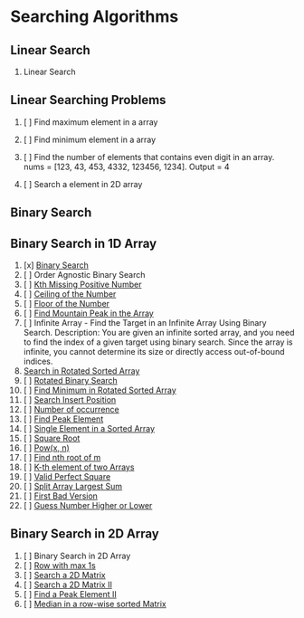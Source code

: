 # Searching Algorithms

## Linear Search

01. Linear Search

## Linear Searching Problems

01. [ ] Find maximum element in a array

02. [ ] Find minimum element in a array

03. [ ] Find the number of elements that contains even digit in an array. nums = [123, 43, 453, 4332, 123456, 1234]. Output = 4

04. [ ] Search a element in 2D array


## Binary Search

## Binary Search in 1D Array

01. [x] [Binary Search](https://leetcode.com/problems/binary-search/)
02. [ ] Order Agnostic Binary Search
03. [ ] [Kth Missing Positive Number](https://leetcode.com/problems/kth-missing-positive-number/)
04. [ ] [Ceiling of the Number](https://www.geeksforgeeks.org/problems/ceil-the-floor2802/0)
05. [ ] [Floor of the Number](https://www.geeksforgeeks.org/floor-in-a-sorted-array/)
06. [ ] [Find Mountain Peak in the Array](https://leetcode.com/problems/peak-index-in-a-mountain-array/)
07. [ ] Infinite Array - Find the Target in an Infinite Array Using Binary Search. Description: You are given an infinite sorted array, and you need to find the index of a given target using binary search. Since the array is infinite, you cannot determine its size or directly access out-of-bound indices.
08. [Search in Rotated Sorted Array](https://leetcode.com/problems/search-in-rotated-sorted-array/)
09. [ ] [Rotated Binary Search](https://leetcode.com/problems/search-in-rotated-sorted-array/)
10. [ ] [Find Minimum in Rotated Sorted Array](https://leetcode.com/problems/find-minimum-in-rotated-sorted-array/)
11. [ ] [Search Insert Position](https://leetcode.com/problems/search-insert-position/)
12. [ ] [Number of occurrence](https://www.geeksforgeeks.org/problems/number-of-occurrence2259/0)
13. [ ] [Find Peak Element](https://leetcode.com/problems/find-peak-element/)
14. [ ] [Single Element in a Sorted Array](https://leetcode.com/problems/single-element-in-a-sorted-array/)
15. [ ] [Square Root](https://leetcode.com/problems/sqrtx/description/)
16. [ ] [Pow(x, n)](https://leetcode.com/problems/powx-n/)
17. [ ] [Find nth root of m](https://www.geeksforgeeks.org/problems/find-nth-root-of-m5843/0)
18. [ ] [K-th element of two Arrays](https://www.geeksforgeeks.org/problems/k-th-element-of-two-sorted-array1317/0)
19. [ ] [Valid Perfect Square](https://leetcode.com/problems/valid-perfect-square)
20. [ ] [Split Array Largest Sum](https://leetcode.com/problems/split-array-largest-sum/)
21. [ ] [First Bad Version](https://leetcode.com/problems/first-bad-version/)
22. [ ] [Guess Number Higher or Lower](https://leetcode.com/problems/guess-number-higher-or-lower/)

## Binary Search in 2D Array

01. [ ] Binary Search in 2D Array
02. [ ] [Row with max 1s](https://www.geeksforgeeks.org/problems/row-with-max-1s0023/0)
03. [ ] [Search a 2D Matrix](https://leetcode.com/problems/search-a-2d-matrix/)
04. [ ] [Search a 2D Matrix II](https://leetcode.com/problems/search-a-2d-matrix-ii/)
05. [ ] [Find a Peak Element II](https://leetcode.com/problems/find-a-peak-element-ii/)
06. [ ] [Median in a row-wise sorted Matrix](https://www.geeksforgeeks.org/problems/median-in-a-row-wise-sorted-matrix1527/0)
